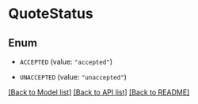 # QuoteStatus

## Enum


* `ACCEPTED` (value: `"accepted"`)

* `UNACCEPTED` (value: `"unaccepted"`)


[[Back to Model list]](../README.md#documentation-for-models) [[Back to API list]](../README.md#documentation-for-api-endpoints) [[Back to README]](../README.md)


